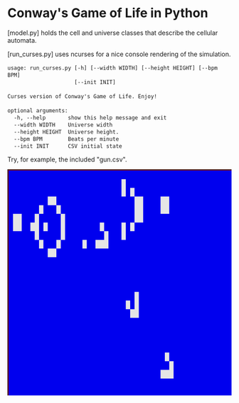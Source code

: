 # Conway's Game of Life in Python

[model.py] holds the cell and universe classes that describe the
cellular automata.

[run_curses.py] uses ncurses for a nice console rendering of the
simulation.

	usage: run_curses.py [-h] [--width WIDTH] [--height HEIGHT] [--bpm BPM]
						 [--init INIT]

	Curses version of Conway's Game of Life. Enjoy!

	optional arguments:
	  -h, --help       show this help message and exit
	  --width WIDTH    Universe width
	  --height HEIGHT  Universe height.
	  --bpm BPM        Beats per minute
	  --init INIT      CSV initial state


Try, for example, the included "gun.csv".

<img src="curses_gun.png">
